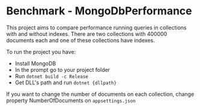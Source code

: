 # Benchmark - MongoDbPerformance

This project aims to compare performance running queries in collections with and without indexes. There are two collections with 400000 documents each and one of these collections have indexes.

To run the project you have:
- Install MongoDB
- In the prompt go to your project folder
- Run `dotnet build -c Release`
- Get DLL's path and run `dotnet {dllpath}` 

If you want to change the number of documents on each collection, change property NumberOfDocuments on `appsettings.json`
